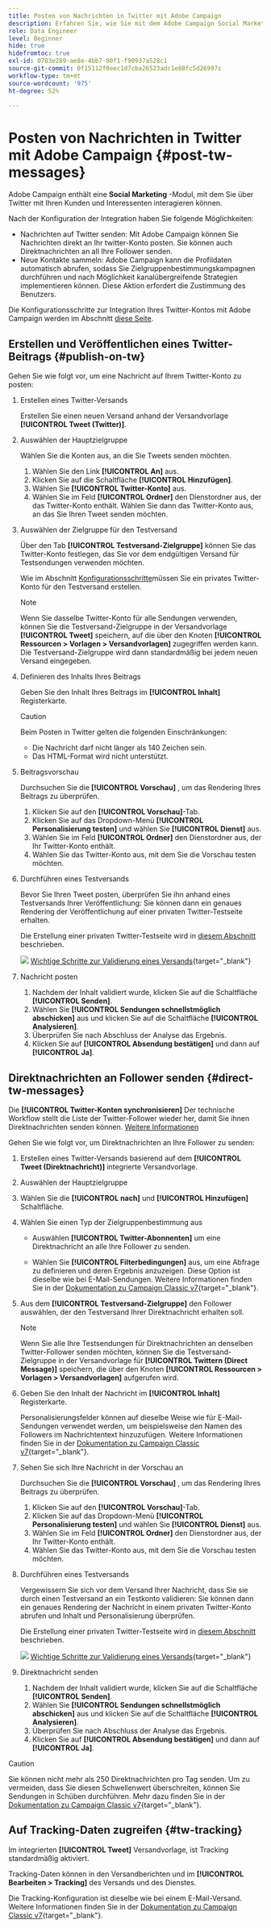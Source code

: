```yaml
---
title: Posten von Nachrichten in Twitter mit Adobe Campaign
description: Erfahren Sie, wie Sie mit dem Adobe Campaign Social Marketing-Modul Nachrichten in Twitter posten und Kontaktdaten erfassen können.
role: Data Engineer
level: Beginner
hide: true
hidefromtoc: true
exl-id: 0783e289-ae8e-4bb7-80f1-f90937a528c1
source-git-commit: 0f15112f0eec1d7cba26523adc1e88fc5d26997c
workflow-type: tm+mt
source-wordcount: '975'
ht-degree: 52%

---
```



# Posten von Nachrichten in Twitter mit Adobe Campaign {#post-tw-messages}

Adobe Campaign enthält eine **Social Marketing** -Modul, mit dem Sie über Twitter mit Ihren Kunden und Interessenten interagieren können.

Nach der Konfiguration der Integration haben Sie folgende Möglichkeiten:

* Nachrichten auf Twitter senden: Mit Adobe Campaign können Sie Nachrichten direkt an Ihr twitter-Konto posten. Sie können auch Direktnachrichten an all Ihre Follower senden.
* Neue Kontakte sammeln: Adobe Campaign kann die Profildaten automatisch abrufen, sodass Sie Zielgruppenbestimmungskampagnen durchführen und nach Möglichkeit kanalübergreifende Strategien implementieren können. Diese Aktion erfordert die Zustimmung des Benutzers.

Die Konfigurationsschritte zur Integration Ihres Twitter-Kontos mit Adobe Campaign werden im Abschnitt [diese Seite](../connect/ac-tw.md).

## Erstellen und Veröffentlichen eines Twitter-Beitrags {#publish-on-tw}

Gehen Sie wie folgt vor, um eine Nachricht auf Ihrem Twitter-Konto zu posten:

1. Erstellen eines Twitter-Versands

   Erstellen Sie einen neuen Versand anhand der Versandvorlage **[!UICONTROL Tweet (Twitter)]**.

1. Auswählen der Hauptzielgruppe      

   Wählen Sie die Konten aus, an die Sie Tweets senden möchten.

   1. Wählen Sie den Link **[!UICONTROL An]** aus.
   1. Klicken Sie auf die Schaltfläche **[!UICONTROL Hinzufügen]**.
   1. Wählen Sie **[!UICONTROL Twitter-Konto]** aus.
   1. Wählen Sie im Feld **[!UICONTROL Ordner]** den Dienstordner aus, der das Twitter-Konto enthält. Wählen Sie dann das Twitter-Konto aus, an das Sie Ihren Tweet senden möchten.

1. Auswählen der Zielgruppe für den Testversand

   Über den Tab **[!UICONTROL Testversand-Zielgruppe]** können Sie das Twitter-Konto festlegen, das Sie vor dem endgültigen Versand für Testsendungen verwenden möchten.

   Wie im Abschnitt [Konfigurationsschritte](../connect/ac-tw.md#tw-test-account)müssen Sie ein privates Twitter-Konto für den Testversand erstellen.

   >[!NOTE]
   >
   >Wenn Sie dasselbe Twitter-Konto für alle Sendungen verwenden, können Sie die Testversand-Zielgruppe in der Versandvorlage **[!UICONTROL Tweet]** speichern, auf die über den Knoten **[!UICONTROL Ressourcen > Vorlagen > Versandvorlagen]** zugegriffen werden kann. Die Testversand-Zielgruppe wird dann standardmäßig bei jedem neuen Versand eingegeben.

1. Definieren des Inhalts Ihres Beitrags

   Geben Sie den Inhalt Ihres Beitrags im **[!UICONTROL Inhalt]** Registerkarte.

   >[!CAUTION]
   >
   >Beim Posten in Twitter gelten die folgenden Einschränkungen:
   >
   >* Die Nachricht darf nicht länger als 140 Zeichen sein.
   >* Das HTML-Format wird nicht unterstützt.


1. Beitragsvorschau

   Durchsuchen Sie die **[!UICONTROL Vorschau]** , um das Rendering Ihres Beitrags zu überprüfen.

   1. Klicken Sie auf den **[!UICONTROL Vorschau]**-Tab.
   1. Klicken Sie auf das Dropdown-Menü **[!UICONTROL Personalisierung testen]** und wählen Sie **[!UICONTROL Dienst]** aus.
   1. Wählen Sie im Feld **[!UICONTROL Ordner]** den Dienstordner aus, der Ihr Twitter-Konto enthält.
   1. Wählen Sie das Twitter-Konto aus, mit dem Sie die Vorschau testen möchten.

1. Durchführen eines Testversands

   Bevor Sie Ihren Tweet posten, überprüfen Sie ihn anhand eines Testversands Ihrer Veröffentlichung: Sie können dann ein genaues Rendering der Veröffentlichung auf einer privaten Twitter-Testseite erhalten.

   Die Erstellung einer privaten Twitter-Testseite wird in [diesem Abschnitt](../connect/ac-tw.md#tw-test-account) beschrieben.

   ![](../assets/do-not-localize/book.png) [Wichtige Schritte zur Validierung eines Versands](https://experienceleague.adobe.com/docs/campaign-classic/using/sending-messages/key-steps-when-creating-a-delivery/steps-validating-the-delivery.html?lang=de){target=&quot;_blank&quot;}

1. Nachricht posten

   1. Nachdem der Inhalt validiert wurde, klicken Sie auf die Schaltfläche **[!UICONTROL Senden]**.
   1. Wählen Sie **[!UICONTROL Sendungen schnellstmöglich abschicken]** aus und klicken Sie auf die Schaltfläche **[!UICONTROL Analysieren]**.
   1. Überprüfen Sie nach Abschluss der Analyse das Ergebnis.
   1. Klicken Sie auf **[!UICONTROL Absendung bestätigen]** und dann auf **[!UICONTROL Ja]**.


## Direktnachrichten an Follower senden {#direct-tw-messages}

Die **[!UICONTROL Twitter-Konten synchronisieren]** Der technische Workflow stellt die Liste der Twitter-Follower wieder her, damit Sie ihnen Direktnachrichten senden können. [Weitere Informationen](../connect/ac-tw.md#synchro-tw-accounts)

Gehen Sie wie folgt vor, um Direktnachrichten an Ihre Follower zu senden:

1. Erstellen eines Twitter-Versands basierend auf dem **[!UICONTROL Tweet (Direktnachricht)]** integrierte Versandvorlage.

1. Auswählen der Hauptzielgruppe      

1. Wählen Sie die **[!UICONTROL nach]** und **[!UICONTROL Hinzufügen]** Schaltfläche.

1. Wählen Sie einen Typ der Zielgruppenbestimmung aus

   * Auswählen **[!UICONTROL Twitter-Abonnenten]** um eine Direktnachricht an alle Ihre Follower zu senden.

   * Wählen Sie **[!UICONTROL Filterbedingungen]** aus, um eine Abfrage zu definieren und deren Ergebnis anzuzeigen. Diese Option ist dieselbe wie bei E-Mail-Sendungen. Weitere Informationen finden Sie in der [Dokumentation zu Campaign Classic v7](https://experienceleague.adobe.com/docs/campaign-classic/using/getting-started/creating-queries/defining-filter-conditions.html){target=&quot;_blank&quot;}.

1. Aus dem **[!UICONTROL Testversand-Zielgruppe]** den Follower auswählen, der den Testversand Ihrer Direktnachricht erhalten soll.

   >[!NOTE]
   >
   >Wenn Sie alle Ihre Testsendungen für Direktnachrichten an denselben Twitter-Follower senden möchten, können Sie die Testversand-Zielgruppe in der Versandvorlage für **[!UICONTROL Twittern (Direct Message)]** speichern, die über den Knoten **[!UICONTROL Ressourcen > Vorlagen > Versandvorlagen]** aufgerufen wird.

1. Geben Sie den Inhalt der Nachricht im **[!UICONTROL Inhalt]** Registerkarte.

   Personalisierungsfelder können auf dieselbe Weise wie für E-Mail-Sendungen verwendet werden, um beispielsweise den Namen des Followers im Nachrichtentext hinzuzufügen. Weitere Informationen finden Sie in der [Dokumentation zu Campaign Classic v7](https://experienceleague.adobe.com/docs/campaign-classic/using/sending-messages/personalizing-deliveries/about-personalization.html?lang=de){target=&quot;_blank&quot;}.

1. Sehen Sie sich Ihre Nachricht in der Vorschau an

   Durchsuchen Sie die **[!UICONTROL Vorschau]** , um das Rendering Ihres Beitrags zu überprüfen.

   1. Klicken Sie auf den **[!UICONTROL Vorschau]**-Tab.
   1. Klicken Sie auf das Dropdown-Menü **[!UICONTROL Personalisierung testen]** und wählen Sie **[!UICONTROL Dienst]** aus.
   1. Wählen Sie im Feld **[!UICONTROL Ordner]** den Dienstordner aus, der Ihr Twitter-Konto enthält.
   1. Wählen Sie das Twitter-Konto aus, mit dem Sie die Vorschau testen möchten.

1. Durchführen eines Testversands

   Vergewissern Sie sich vor dem Versand Ihrer Nachricht, dass Sie sie durch einen Testversand an ein Testkonto validieren: Sie können dann ein genaues Rendering der Nachricht in einem privaten Twitter-Konto abrufen und Inhalt und Personalisierung überprüfen.

   Die Erstellung einer privaten Twitter-Testseite wird in [diesem Abschnitt](../connect/ac-tw.md#tw-test-account) beschrieben.

   ![](../assets/do-not-localize/book.png) [Wichtige Schritte zur Validierung eines Versands](https://experienceleague.adobe.com/docs/campaign-classic/using/sending-messages/key-steps-when-creating-a-delivery/steps-validating-the-delivery.html){target=&quot;_blank&quot;}

1. Direktnachricht senden

   1. Nachdem der Inhalt validiert wurde, klicken Sie auf die Schaltfläche **[!UICONTROL Senden]**.
   1. Wählen Sie **[!UICONTROL Sendungen schnellstmöglich abschicken]** aus und klicken Sie auf die Schaltfläche **[!UICONTROL Analysieren]**.
   1. Überprüfen Sie nach Abschluss der Analyse das Ergebnis.
   1. Klicken Sie auf **[!UICONTROL Absendung bestätigen]** und dann auf **[!UICONTROL Ja]**.

>[!CAUTION]
>
>Sie können nicht mehr als 250 Direktnachrichten pro Tag senden. Um zu vermeiden, dass Sie diesen Schwellenwert überschreiten, können Sie Sendungen in Schüben durchführen. Mehr dazu finden Sie in der [Dokumentation zu Campaign Classic v7](https://experienceleague.adobe.com/docs/campaign-classic/using/sending-messages/key-steps-when-creating-a-delivery/steps-sending-the-delivery.html?lang=de#sending-using-multiple-wave){target=&quot;_blank&quot;}.


## Auf Tracking-Daten zugreifen {#tw-tracking}

Im integrierten **[!UICONTROL Tweet]** Versandvorlage, ist Tracking standardmäßig aktiviert.

Tracking-Daten können in den Versandberichten und im **[!UICONTROL Bearbeiten > Tracking]** des Versands und des Dienstes.

Die Tracking-Konfiguration ist dieselbe wie bei einem E-Mail-Versand. Weitere Informationen finden Sie in der [Dokumentation zu Campaign Classic v7](https://experienceleague.adobe.com/docs/campaign-classic/using/sending-messages/monitoring-deliveries/about-delivery-monitoring.html?lang=de){target=&quot;_blank&quot;}.

